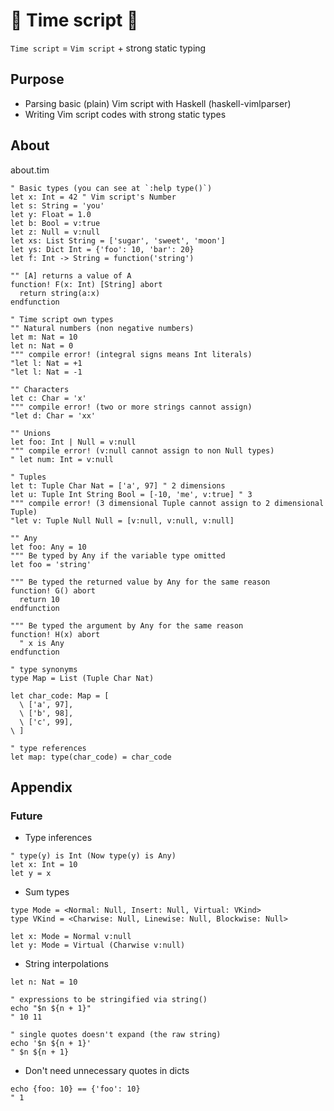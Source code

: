 # :diamond_shape_with_a_dot_inside: Time script :diamond_shape_with_a_dot_inside:

`Time script` = `Vim script` + strong static typing

## Purpose

- Parsing basic (plain) Vim script with Haskell (haskell-vimlparser)
- Writing Vim script codes with strong static types

## About

about.tim

```vim
" Basic types (you can see at `:help type()`)
let x: Int = 42 " Vim script's Number
let s: String = 'you'
let y: Float = 1.0
let b: Bool = v:true
let z: Null = v:null
let xs: List String = ['sugar', 'sweet', 'moon']
let ys: Dict Int = {'foo': 10, 'bar': 20}
let f: Int -> String = function('string')

"" [A] returns a value of A
function! F(x: Int) [String] abort
  return string(a:x)
endfunction

" Time script own types
"" Natural numbers (non negative numbers)
let m: Nat = 10
let n: Nat = 0
""" compile error! (integral signs means Int literals)
"let l: Nat = +1
"let l: Nat = -1

"" Characters
let c: Char = 'x'
""" compile error! (two or more strings cannot assign)
"let d: Char = 'xx'

"" Unions
let foo: Int | Null = v:null
""" compile error! (v:null cannot assign to non Null types)
" let num: Int = v:null

" Tuples
let t: Tuple Char Nat = ['a', 97] " 2 dimensions
let u: Tuple Int String Bool = [-10, 'me', v:true] " 3
""" compile error! (3 dimensional Tuple cannot assign to 2 dimensional Tuple)
"let v: Tuple Null Null = [v:null, v:null, v:null]

"" Any
let foo: Any = 10
""" Be typed by Any if the variable type omitted
let foo = 'string'

""" Be typed the returned value by Any for the same reason
function! G() abort
  return 10
endfunction

""" Be typed the argument by Any for the same reason
function! H(x) abort
  " x is Any
endfunction

" type synonyms
type Map = List (Tuple Char Nat)

let char_code: Map = [
  \ ['a', 97],
  \ ['b', 98],
  \ ['c', 99],
\ ]

" type references
let map: type(char_code) = char_code
```

## Appendix
### Future

- Type inferences

```vim
" type(y) is Int (Now type(y) is Any)
let x: Int = 10
let y = x
```

- Sum types

```vim
type Mode = <Normal: Null, Insert: Null, Virtual: VKind>
type VKind = <Charwise: Null, Linewise: Null, Blockwise: Null>

let x: Mode = Normal v:null
let y: Mode = Virtual (Charwise v:null)
```

- String interpolations

```vim
let n: Nat = 10

" expressions to be stringified via string()
echo "$n ${n + 1}"
" 10 11

" single quotes doesn't expand (the raw string)
echo '$n ${n + 1}'
" $n ${n + 1}
```

- Don't need unnecessary quotes in dicts

```vim
echo {foo: 10} == {'foo': 10}
" 1
```
